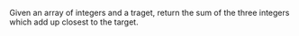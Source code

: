 Given an array of integers and a traget, return the sum of the three integers which add up closest to the target. 